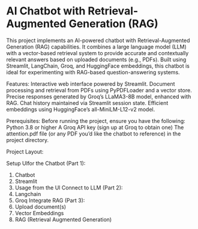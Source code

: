 # AI Chatbot with Retrieval-Augmented Generation (RAG)
This project implements an AI-powered chatbot with Retrieval-Augmented Generation (RAG) capabilities. It combines a large language model (LLM) with a vector-based retrieval system to provide accurate and contextually relevant answers based on uploaded documents (e.g., PDFs). Built using Streamlit, LangChain, Groq, and HuggingFace embeddings, this chatbot is ideal for experimenting with RAG-based question-answering systems.

Features:
Interactive web interface powered by Streamlit.
Document processing and retrieval from PDFs using PyPDFLoader and a vector store.
Precise responses generated by Groq’s LLaMA3-8B model, enhanced with RAG.
Chat history maintained via Streamlit session state.
Efficient embeddings using HuggingFace’s all-MiniLM-L12-v2 model.

Prerequisites:
Before running the project, ensure you have the following:
Python 3.8 or higher
A Groq API key (sign up at Groq to obtain one)
The attention.pdf file (or any PDF you’d like the chatbot to reference) in the project directory.

Project Layout:

Setup Ulfor the Chatbot (Part 1):
1. Chatbot
2. Streamlit
3. Usage from the Ul
Connect to LLM (Part 2):
1. Langchain
2. Groq
Integrate RAG (Part 3):
1. Upload document(s)
2. Vector Embeddings
3. RAG (Retrieval Augmented Generation)
   
